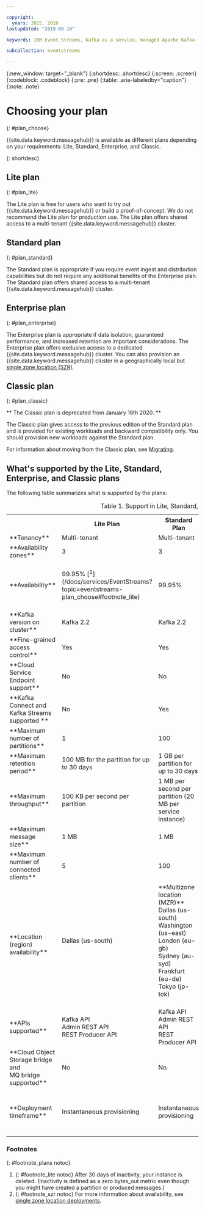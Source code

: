 ```yaml
---

copyright:
  years: 2015, 2019
lastupdated: "2019-09-18"

keywords: IBM Event Streams, Kafka as a service, managed Apache Kafka

subcollection: eventstreams

---
```


{:new_window: target="_blank"}
{:shortdesc: .shortdesc}
{:screen: .screen}
{:codeblock: .codeblock}
{:pre: .pre}
{:table: .aria-labeledby="caption"}
{:note: .note}

# Choosing your plan 
{: #plan_choose}

{{site.data.keyword.messagehub}} is available as different plans depending on your requirements: Lite, Standard, Enterprise, and Classic. 

<!--
For information about the Classic plan, see
[Classic plan](/docs/services/EventStreams?topic=eventstreams-plan_choose_classic#plan_choose_classic).
-->
{: shortdesc}

## Lite plan
{: #plan_lite}

The Lite plan is free for users who want to try out {{site.data.keyword.messagehub}} or build a proof-of-concept. We do not recommend the Lite plan for production use. The Lite plan offers shared access to a multi-tenant {{site.data.keyword.messagehub}} cluster.

## Standard plan
{: #plan_standard}

The Standard plan is appropriate if you require event ingest and distribution capabilities but do not require any additional benefits of the Enterprise plan. The Standard plan offers shared access to a multi-tenant {{site.data.keyword.messagehub}} cluster.

## Enterprise plan 
{: #plan_enterprise}

The Enterprise plan is appropriate if data isolation, guaranteed performance, and increased retention are important considerations. The Enterprise plan offers exclusive access to a dedicated {{site.data.keyword.messagehub}} cluster. You can also provision an {{site.data.keyword.messagehub}} cluster in a geographically local but [single zone location (SZR)](/docs/services/EventStreams?topic=eventstreams-sla#sla_szr).

## Classic plan
{: #plan_classic}

** The Classic plan is deprecated from January 16th 2020. **

The Classic plan gives access to the previous edition of the Standard plan and is provided for existing workloads and backward compatibility only. You should provision new workloads against the Standard plan.

For information about moving from the Classic plan, see [Migrating](/docs/services/EventStreams?topic=eventstreams-plan_choose_classic#migrating_from_classic).


## What's supported by the Lite, Standard, Enterprise, and Classic plans

The following table summarizes what is supported by the plans:

<table>
    <caption>Table 1. Support in Lite, Standard, Enterprise, and Classic plans</caption>
      <tr>
	        <th></th>
		    <th>Lite Plan</th>
		    <th>Standard Plan</th>
	      	    <th>Enterprise Plan</th>
		    <th>Classic Plan</th>
        </tr>
		<tr>
			<td>**Tenancy**</td>
			<td>Multi-tenant </td>
			<td>Multi-tenant </td>
			<td>Single tenant</td>			
			<td>Multi-tenant</td>
		</tr>
        <tr>
			<td>**Availability zones**</td>
			<td>3</td>
			<td>3</td>
			<td>3<br/>(1 in single zone locations)
			</td>
			<td>Not supported</td>
		</tr>
        <tr>
			<td>**Availability**</td>
			<td>99.95% [<sup>1</sup>](/docs/services/EventStreams?topic=eventstreams-plan_choose#footnote_lite)</td>
			<td>99.95%</td>
			<td>99.95%<br/>(99.5% in single zone locations)  [<sup>2</sup>](/docs/services/EventStreams?topic=eventstreams-plan_choose#footnote_plans)</td>
			<td>99.5%</td>
		</tr>
	  		<tr>
			<td>**Kafka version on cluster**</td>
			<td>Kafka 2.2</td>
			<td>Kafka 2.2</td>
			<td>Kafka 2.2</td>
			<td>Kafka 1.1</td>
		</tr>
		<tr>
			<td>**Fine-grained access control**</td>
			<td>Yes</td>
			<td>Yes</td>
			<td>Yes</td>
			<td>No</td>
		</tr>
				<tr>
			<td>**Cloud Service Endpoint support**</td>
			<td>No</td>
			<td>No</td>
			<td>Yes</td>
			<td>No</td>
		</tr>
		<tr>
			<td>**Kafka Connect and Kafka Streams supported **</td>
			<td>No</td>
			<td>Yes</td>
			<td>Yes</td>
			<td>Yes</td>
		</tr>
		<tr>
			<td>**Maximum number of partitions**</td>
			<td>1</td>
			<td>100</td>
			<td>3000</td>
			<td>100</td>
		</tr>
		<tr>
			<td>**Maximum retention period**</td>
			<td>100 MB for the partition for up to 30 days </td>
			<td>1 GB per partition for up to 30 days </td>
			<td>2 TB of usable storage<!--Unlimited up to the storage limit of your plan --></td>
			<td>1 GB per partition for up to 30 days </td>
		</tr>
		<tr>
			<td>**Maximum throughput**</td>
			<td>100 KB per second per partition</td>
			<td>1 MB per second per partition (20 MB per service instance) </td>
			<td>40 MB per second per cluster (peak throughput of 75 MB per second)</td>
			<td>1 MB per second per partition</td>
		</tr>
		<tr>
			<td>**Maximum message size**</td>
			<td>1 MB</td>
			<td>1 MB</td>
			<td>1 MB</td>
			<td>1 MB</td>
		</tr>
		<tr>
			<td>**Maximum number of connected clients**</td>
			<td>5</td>
			<td>100</td>
			<td>10 000</td>
			<td>100</td>
		</tr>
		<tr>
			<td>**Location (region) availability**</td>
			<td>Dallas (us-south)</br>
			<br/>
			</td>
			<td>**Multizone location (MZR)**<br/>
			Dallas (us-south)</br>
			Washington (us-east)<br/>
			London (eu-gb)<br/>
			Sydney (au-syd)</br>
			Frankfurt (eu-de)<br/>
			Tokyo (jp-tok)<br/>
			<br/>
			</td>
			<td>**Multizone location (MZR)**</br>
			Dallas (us-south)</br>
			Washington (us-east)<br/>
			London (eu-gb)<br/>
			Sydney (au-syd)</br>
			Frankfurt (eu-de)<br/>
			Tokyo (jp-tok)<br/>
			<br/>
			**Single zone location (SZR)**</br>
			Seoul (seo01)<br/>
			Chennai (che01)<br/>
			<br/>
			</td>
			<td>Dallas (us-south)</br>
			London (eu-gb)</br>
			Sydney (au-syd)</br>
			Frankfurt (eu-de) - no {{site.data.keyword.mql}} API </td>
		</tr>
		<tr>
     	    <td>**APIs supported**</td>
			<td>Kafka API</br>
			Admin REST API<br/>
			REST Producer API</br>
		    </td>
			<td>Kafka API<br/>
			Admin REST API</br>
			REST Producer API</br>
			</td>
			<td>Kafka API</br>
			Admin REST API<br/>
			REST Producer API</br>
		    </td>
			<td>Kafka API</br>
			Admin REST API<br/>
			Kafka REST API</br>
			MQ Light API</br>
		    </td>
		</tr>
		</tr>
			<td>**Cloud Object Storage bridge and<br/>
			MQ bridge supported**</td>
			<td>No</td>
			<td>No</td>
			<td>No</td>
			<td>Yes</td>
		</tr>
		<tr>
			<td>**Deployment timeframe**</td>
			<td>Instantaneous provisioning</td>
			<td>Instantaneous provisioning</td>
			<td>Expect provisioning to take up to 3 hours. Because Enterprise has its own dedicated resources for each cluster, it requires more time for provisioning</td>
			<td>Instantaneous provisioning</td>
		</tr>

</table>

### Footnotes
{: #footnote_plans notoc}

1. {: #footnote_lite notoc} After 30 days of inactivity, your instance is deleted. (Inactivity is defined as a zero bytes_out metric even though you might have created a partition or produced messages.)
2. {: #footnote_szr notoc} For more information about availability, see [single zone location deployments](/docs/services/EventStreams?topic=eventstreams-sla#sla_szr).



<!--
## {{site.data.keyword.Bluemix_notm}} Public environment
{: notoc}

{{site.data.keyword.Bluemix_notm}} Public provides an
economical public cloud service where you pay for what you use and share infrastructure with
others.

In {{site.data.keyword.Bluemix_notm}} Public, the cost of
{{site.data.keyword.messagehub}} is determined by two factors: the
number of partitions that you use and the number of messages that you send and receive. There is no
charge for message data while it is retained on the topics, but the data that each partition retains
is capped at 1 GB.

For more information, see [{{site.data.keyword.Bluemix_notm}} Public ![External link icon](../../icons/launch-glyph.svg "External link icon")](https://www.ibm.com/cloud/free/){:new_window}.
-->

